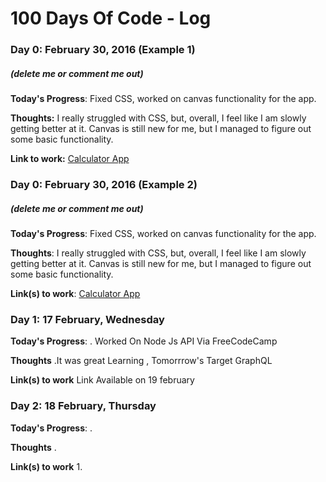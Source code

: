 # 100 Days Of Code - Log

### Day 0: February 30, 2016 (Example 1)
##### (delete me or comment me out)

**Today's Progress**: Fixed CSS, worked on canvas functionality for the app.

**Thoughts:** I really struggled with CSS, but, overall, I feel like I am slowly getting better at it. Canvas is still new for me, but I managed to figure out some basic functionality.

**Link to work:** [Calculator App](http://www.example.com)

### Day 0: February 30, 2016 (Example 2)
##### (delete me or comment me out)

**Today's Progress**: Fixed CSS, worked on canvas functionality for the app.

**Thoughts**: I really struggled with CSS, but, overall, I feel like I am slowly getting better at it. Canvas is still new for me, but I managed to figure out some basic functionality.

**Link(s) to work**: [Calculator App](http://www.example.com)


### Day 1: 17 February, Wednesday

**Today's Progress**: . Worked On Node Js API Via FreeCodeCamp

**Thoughts** .It was great Learning , Tomorrrow's Target GraphQL 

**Link(s) to work**
Link Available on 19 february


### Day 2: 18 February, Thursday

**Today's Progress**: .

**Thoughts** .

**Link(s) to work**
1. 
